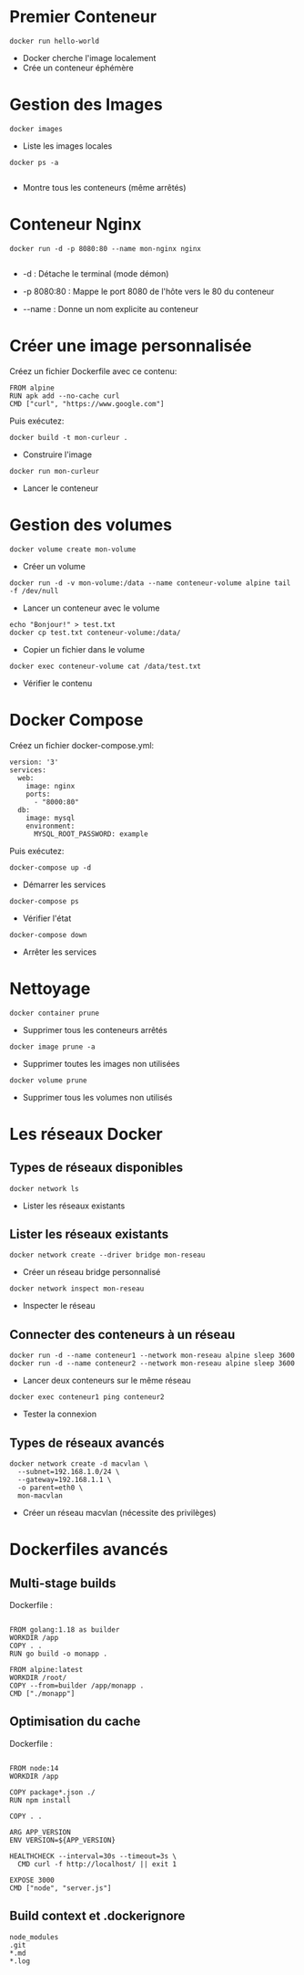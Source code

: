 # Premier Conteneur
  ```
docker run hello-world

  ```
- Docker cherche l'image localement
- Crée un conteneur éphémère

# Gestion des Images
```
docker images

```
- Liste les images locales
```
docker ps -a
  
```
- Montre tous les conteneurs (même arrêtés)

# Conteneur Nginx
```
docker run -d -p 8080:80 --name mon-nginx nginx
  
```
- -d : Détache le terminal (mode démon)

- -p 8080:80 : Mappe le port 8080 de l'hôte vers le 80 du conteneur

- --name : Donne un nom explicite au conteneur

# Créer une image personnalisée
Créez un fichier Dockerfile avec ce contenu:
```
FROM alpine
RUN apk add --no-cache curl
CMD ["curl", "https://www.google.com"]

```
Puis exécutez:
```
docker build -t mon-curleur .

```
- Construire l'image
```
docker run mon-curleur

```
- Lancer le conteneur

# Gestion des volumes
```
docker volume create mon-volume

```
- Créer un volume
```
docker run -d -v mon-volume:/data --name conteneur-volume alpine tail -f /dev/null

```
- Lancer un conteneur avec le volume
```
echo "Bonjour!" > test.txt
docker cp test.txt conteneur-volume:/data/

```
- Copier un fichier dans le volume
```
docker exec conteneur-volume cat /data/test.txt

```
- Vérifier le contenu

# Docker Compose
Créez un fichier docker-compose.yml:
```
version: '3'
services:
  web:
    image: nginx
    ports:
      - "8000:80"
  db:
    image: mysql
    environment:
      MYSQL_ROOT_PASSWORD: example
```
Puis exécutez:
```
docker-compose up -d

```
- Démarrer les services
```
docker-compose ps

```
- Vérifier l'état
```
docker-compose down

```
- Arrêter les services

# Nettoyage
```
docker container prune

```
- Supprimer tous les conteneurs arrêtés

```
docker image prune -a

```
- Supprimer toutes les images non utilisées
```
docker volume prune

```
- Supprimer tous les volumes non utilisés

# Les réseaux Docker
## Types de réseaux disponibles
```
docker network ls

```
- Lister les réseaux existants
## Lister les réseaux existants
```
docker network create --driver bridge mon-reseau

```
- Créer un réseau bridge personnalisé
```
docker network inspect mon-reseau

```
- Inspecter le réseau
## Connecter des conteneurs à un réseau
```
docker run -d --name conteneur1 --network mon-reseau alpine sleep 3600
docker run -d --name conteneur2 --network mon-reseau alpine sleep 3600

```
- Lancer deux conteneurs sur le même réseau
```
docker exec conteneur1 ping conteneur2

```
- Tester la connexion
## Types de réseaux avancés
```
docker network create -d macvlan \
  --subnet=192.168.1.0/24 \
  --gateway=192.168.1.1 \
  -o parent=eth0 \
  mon-macvlan

```
- Créer un réseau macvlan (nécessite des privilèges)
# Dockerfiles avancés
## Multi-stage builds
Dockerfile :
```

FROM golang:1.18 as builder
WORKDIR /app
COPY . .
RUN go build -o monapp .

FROM alpine:latest
WORKDIR /root/
COPY --from=builder /app/monapp .
CMD ["./monapp"]

```
## Optimisation du cache
Dockerfile :
```

FROM node:14
WORKDIR /app

COPY package*.json ./
RUN npm install

COPY . .

ARG APP_VERSION
ENV VERSION=${APP_VERSION}

HEALTHCHECK --interval=30s --timeout=3s \
  CMD curl -f http://localhost/ || exit 1

EXPOSE 3000
CMD ["node", "server.js"]

```
##  Build context et .dockerignore
```
node_modules
.git
*.md
*.log

```







